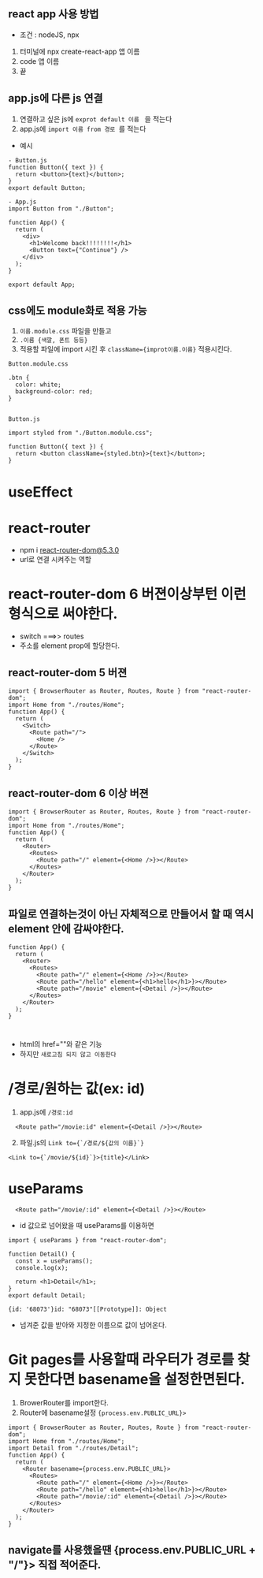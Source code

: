 ## react app 사용 방법

- 조건 : nodeJS, npx

1. 터미널에 npx create-react-app 앱 이름
2. code 앱 이름
3. 끝

## app.js에 다른 js 연결

1. 연결하고 싶은 js에 `exprot default 이름 ` 을 적는다
2. app.js에 `import 이름 from 경로 `를 적는다

- 예시

```
- Button.js
function Button({ text }) {
  return <button>{text}</button>;
}
export default Button;

- App.js
import Button from "./Button";

function App() {
  return (
    <div>
      <h1>Welcome back!!!!!!!!</h1>
      <Button text={"Continue"} />
    </div>
  );
}

export default App;

```

## css에도 module화로 적용 가능

1. `이름.module.css` 파일을 만들고
2. `.이름 {색깔, 폰트 등등}`
3. 적용할 파일에 import 시킨 후 `className={improt이름.이름}` 적용시킨다.

```
Button.module.css

.btn {
  color: white;
  background-color: red;
}


Button.js

import styled from "./Button.module.css";

function Button({ text }) {
  return <button className={styled.btn}>{text}</button>;
}
```

# useEffect

# react-router

- npm i react-router-dom@5.3.0
- url로 연결 시켜주는 역할

# react-router-dom 6 버젼이상부턴 이런 형식으로 써야한다.

- switch ===>> routes
- 주소를 <Route path="" element={}> element prop에 할당한다.

## react-router-dom 5 버젼

```
import { BrowserRouter as Router, Routes, Route } from "react-router-dom";
import Home from "./routes/Home";
function App() {
  return (
    <Switch>
      <Route path="/">
        <Home />
      </Route>
    </Switch>
  );
}

```

## react-router-dom 6 이상 버젼

```
import { BrowserRouter as Router, Routes, Route } from "react-router-dom";
import Home from "./routes/Home";
function App() {
  return (
    <Router>
      <Routes>
        <Route path="/" element={<Home />}></Route>
      </Routes>
    </Router>
  );
}
```

## 파일로 연결하는것이 아닌 자체적으로 만들어서 할 때 역시 element 안에 감싸야한다.

```
function App() {
  return (
    <Router>
      <Routes>
        <Route path="/" element={<Home />}></Route>
        <Route path="/hello" element={<h1>hello</h1>}></Route>
        <Route path="/movie" element={<Detail />}></Route>
      </Routes>
    </Router>
  );
}
```

# <Link to={경로}> </Link>

- html의 href=""와 같은 기능
- 하지만 `새로고침 되지 않고 이동한다`

# /경로/원하는 값(ex: id)

1. app.js에 `/경로:id`

```
  <Route path="/movie:id" element={<Detail />}></Route>
```

2.  파일.js의 `` Link to={`/경로/${값의 이름}`} ``

```
<Link to={`/movie/${id}`}>{title}</Link>
```

# useParams

```
  <Route path="/movie/:id" element={<Detail />}></Route>
```

- id 값으로 넘어왔을 때 useParams를 이용하면

```
import { useParams } from "react-router-dom";

function Detail() {
  const x = useParams();
  console.log(x);

  return <h1>Detail</h1>;
}
export default Detail;

{id: '68073'}id: "68073"[[Prototype]]: Object
```

- 넘겨준 값을 받아와 지정한 이름으로 값이 넘어온다.

# Git pages를 사용할때 라우터가 경로를 찾지 못한다면 basename을 설정한면된다.

1. BrowerRouter를 import한다.
2. Router에 basename설정 `{process.env.PUBLIC_URL}>`

```
import { BrowserRouter as Router, Routes, Route } from "react-router-dom";
import Home from "./routes/Home";
import Detail from "./routes/Detail";
function App() {
  return (
    <Router basename={process.env.PUBLIC_URL}>
      <Routes>
        <Route path="/" element={<Home />}></Route>
        <Route path="/hello" element={<h1>hello</h1>}></Route>
        <Route path="/movie/:id" element={<Detail />}></Route>
      </Routes>
    </Router>
  );
}
```

## navigate를 사용했을땐 {process.env.PUBLIC_URL + "/"}> 직접 적어준다.
